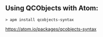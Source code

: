 ## Using QCObjects with Atom:

```shell
> apm install qcobjects-syntax
```
https://atom.io/packages/qcobjects-syntax
